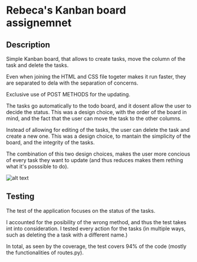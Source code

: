 # Rebeca's Kanban board assignemnet 

## Description

Simple Kanban board, that allows to create tasks, move the column of the task and delete the tasks.

Even when joining the HTML and CSS file togeter makes it run faster, they are separated to dela with the separation of concerns. 

Exclusive use of POST METHODS for the updating. 


The tasks go automatically to the todo board, and it dosent allow the user to decide the status. This was a design choice, with the order of the board in mind, and the fact that the user can move the task to the other columns.

Instead of allowing for editing of the tasks, the user can delete the task and create a new one. This was a design choice, to mantain the simplicity of the board, and the integrity of the tasks. 

The combination of this two design choices, makes the user more concious of every task they want to update (and thus reduces makes them rething what it's posssible to do).

![alt text](/boardimage.jpg)


## Testing
The test of the application focuses on the status of the tasks.

I accounted for the posibility of the wrong method, and thus the test takes int into consideration.
I tested every action for the tasks (in multiple ways, such as deleting the a task with a different name.)

In total, as seen by the coverage, the test covers 94% of the code (mostly the functionalities of routes.py).